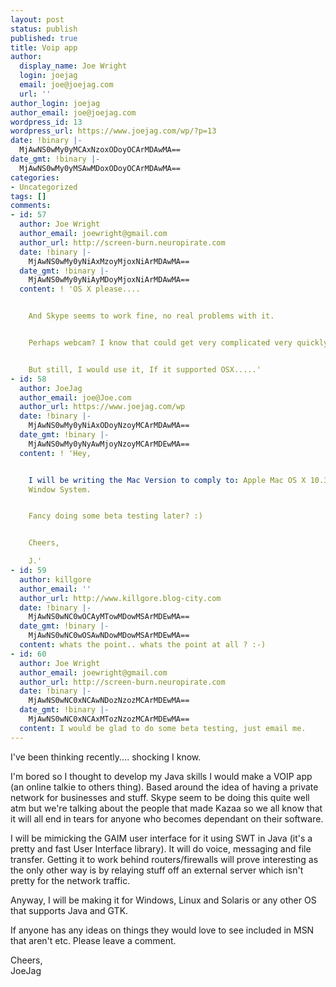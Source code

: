 ```yaml
---
layout: post
status: publish
published: true
title: Voip app
author:
  display_name: Joe Wright
  login: joejag
  email: joe@joejag.com
  url: ''
author_login: joejag
author_email: joe@joejag.com
wordpress_id: 13
wordpress_url: https://www.joejag.com/wp/?p=13
date: !binary |-
  MjAwNS0wMy0yMCAxNzoxODoyOCArMDAwMA==
date_gmt: !binary |-
  MjAwNS0wMy0yMSAwMDoxODoyOCArMDAwMA==
categories:
- Uncategorized
tags: []
comments:
- id: 57
  author: Joe Wright
  author_email: joewright@gmail.com
  author_url: http://screen-burn.neuropirate.com
  date: !binary |-
    MjAwNS0wMy0yNiAxMzoyMjoxNiArMDAwMA==
  date_gmt: !binary |-
    MjAwNS0wMy0yNiAyMDoyMjoxNiArMDAwMA==
  content: ! 'OS X please....


    And Skype seems to work fine, no real problems with it.


    Perhaps webcam? I know that could get very complicated very quickly though.


    But still, I would use it, If it supported OSX.....'
- id: 58
  author: JoeJag
  author_email: joe@Joe.com
  author_url: https://www.joejag.com/wp
  date: !binary |-
    MjAwNS0wMy0yNiAxODoyNzoyMCArMDAwMA==
  date_gmt: !binary |-
    MjAwNS0wMy0yNyAwMjoyNzoyMCArMDEwMA==
  content: ! 'Hey,


    I will be writing the Mac Version to comply to: Apple Mac OS X 10.3 using Carbon
    Window System.


    Fancy doing some beta testing later? :)


    Cheers,

    J.'
- id: 59
  author: killgore
  author_email: ''
  author_url: http://www.killgore.blog-city.com
  date: !binary |-
    MjAwNS0wNC0wOCAyMTowMDowMSArMDEwMA==
  date_gmt: !binary |-
    MjAwNS0wNC0wOSAwNDowMDowMSArMDEwMA==
  content: whats the point.. whats the point at all ? :-)
- id: 60
  author: Joe Wright
  author_email: joewright@gmail.com
  author_url: http://screen-burn.neuropirate.com
  date: !binary |-
    MjAwNS0wNC0xNCAwNDozNzozMCArMDEwMA==
  date_gmt: !binary |-
    MjAwNS0wNC0xNCAxMTozNzozMCArMDEwMA==
  content: I would be glad to do some beta testing, just email me.
---
```

<p>I've been thinking recently.... shocking I know.</p>
<p>I'm bored so I thought to develop my Java skills I would make a VOIP app (an online talkie to others thing).  Based around the idea of having a private network for businesses and stuff.  Skype seem to be doing this quite well atm but we're talking about the people that made Kazaa so we all know that it will all end in tears for anyone who becomes dependant on their software.</p>
<p>I will be mimicking the GAIM user interface for it using SWT in Java (it's a pretty and fast User Interface library).  It will do voice, messaging and file transfer.  Getting it to work behind routers/firewalls will prove interesting as the only other way is by relaying stuff off an external server which isn't pretty for the network traffic.</p>
<p>Anyway, I will be making it for Windows, Linux and Solaris or any other OS that supports Java and GTK.</p>
<p>If anyone has any ideas on things they would love to see included in MSN that aren't etc.  Please leave a comment.</p>
<p>Cheers,<br />
JoeJag</p>
